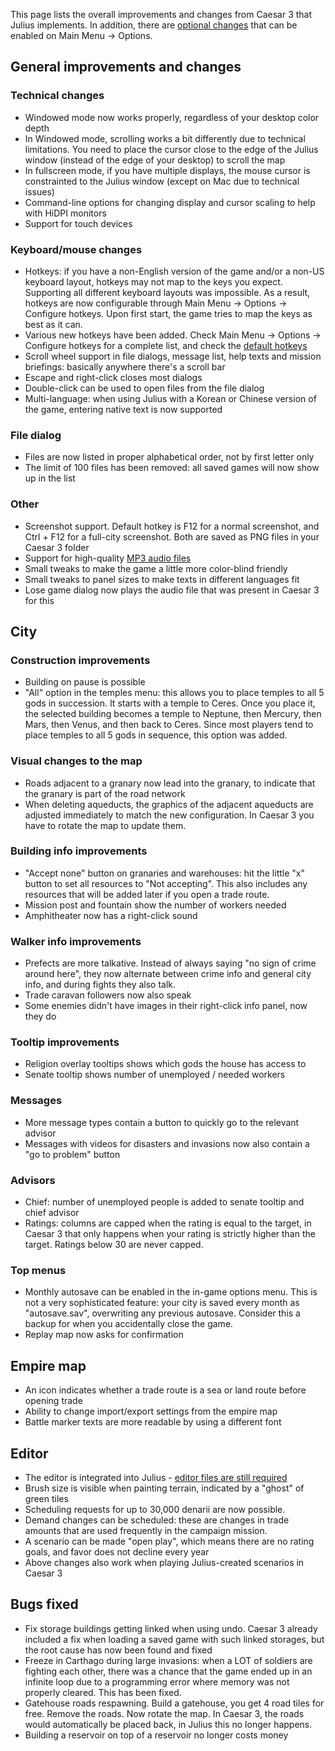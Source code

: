 This page lists the overall improvements and changes from Caesar 3 that Julius implements. In addition, there are [optional changes](Configuration) that can be enabled on Main Menu → Options.

## General improvements and changes

### Technical changes
- Windowed mode now works properly, regardless of your desktop color depth
- In Windowed mode, scrolling works a bit differently due to technical limitations. You need to place the cursor close to the edge of the Julius window (instead of the edge of your desktop) to scroll the map
- In fullscreen mode, if you have multiple displays, the mouse cursor is constrainted to the Julius window (except on Mac due to technical issues)
- Command-line options for changing display and cursor scaling to help with HiDPI monitors
- Support for touch devices

### Keyboard/mouse changes
- Hotkeys: if you have a non-English version of the game and/or a non-US keyboard layout, hotkeys may not map to the keys you expect. Supporting all different keyboard layouts was impossible. As a result, hotkeys are now configurable through Main Menu → Options → Configure hotkeys. Upon first start, the game tries to map the keys as best as it can.
- Various new hotkeys have been added. Check Main Menu → Options → Configure hotkeys for a complete list, and check the [default hotkeys](Hotkeys)
- Scroll wheel support in file dialogs, message list, help texts and mission briefings: basically anywhere there's a scroll bar
- Escape and right-click closes most dialogs
- Double-click can be used to open files from the file dialog
- Multi-language: when using Julius with a Korean or Chinese version of the game, entering native text is now supported

### File dialog
- Files are now listed in proper alphabetical order, not by first letter only
- The limit of 100 files has been removed: all saved games will now show up in the list

### Other
- Screenshot support. Default hotkey is F12 for a normal screenshot, and Ctrl + F12 for a full-city screenshot. Both are saved as PNG files in your Caesar 3 folder
- Support for high-quality [MP3 audio files](MP3-Support)
- Small tweaks to make the game a little more color-blind friendly
- Small tweaks to panel sizes to make texts in different languages fit
- Lose game dialog now plays the audio file that was present in Caesar 3 for this

## City

### Construction improvements
- Building on pause is possible
- "All" option in the temples menu: this allows you to place temples to all 5 gods in succession. It starts with a temple to Ceres. Once you place it, the selected building becomes a temple to Neptune, then Mercury, then Mars, then Venus, and then back to Ceres. Since most players tend to place temples to all 5 gods in sequence, this option was added.

### Visual changes to the map
- Roads adjacent to a granary now lead into the granary, to indicate that the granary is part of the road network
- When deleting aqueducts, the graphics of the adjacent aqueducts are adjusted immediately to match the new configuration. In Caesar 3 you have to rotate the map to update them.

### Building info improvements

- "Accept none" button on granaries and warehouses: hit the little "x" button to set all resources to "Not accepting". This also includes any resources that will be added later if you open a trade route.
- Mission post and fountain show the number of workers needed
- Amphitheater now has a right-click sound

### Walker info improvements
- Prefects are more talkative. Instead of always saying "no sign of crime around here", they now alternate between crime info and general city info, and during fights they also talk.
- Trade caravan followers now also speak
- Some enemies didn't have images in their right-click info panel, now they do

### Tooltip improvements
- Religion overlay tooltips shows which gods the house has access to
- Senate tooltip shows number of unemployed / needed workers

### Messages
- More message types contain a button to quickly go to the relevant advisor
- Messages with videos for disasters and invasions now also contain a "go to problem" button

### Advisors
- Chief: number of unemployed people is added to senate tooltip and chief advisor
- Ratings: columns are capped when the rating is equal to the target, in Caesar 3 that only happens when your rating is strictly higher than the target. Ratings below 30 are never capped.

### Top menus
- Monthly autosave can be enabled in the in-game options menu. This is not a very sophisticated feature: your city is saved every month as "autosave.sav", overwriting any previous autosave. Consider this a backup for when you accidentally close the game.
- Replay map now asks for confirmation

## Empire map

- An icon indicates whether a trade route is a sea or land route before opening trade
- Ability to change import/export settings from the empire map
- Battle marker texts are more readable by using a different font

## Editor
- The editor is integrated into Julius - [editor files are still required](Editor)
- Brush size is visible when painting terrain, indicated by a "ghost" of green tiles
- Scheduling requests for up to 30,000 denarii are now possible.
- Demand changes can be scheduled: these are changes in trade amounts that are used frequently in the campaign mission.
- A scenario can be made "open play", which means there are no rating goals, and favor does not decline every year
- Above changes also work when playing Julius-created scenarios in Caesar 3


## Bugs fixed
- Fix storage buildings getting linked when using undo. Caesar 3 already included a fix when loading a saved game with such linked storages, but the root cause has now been found and fixed
- Freeze in Carthago during large invasions: when a LOT of soldiers are fighting each other, there was a chance that the game ended up in an infinite loop due to a programming error where memory was not properly cleared. This has been fixed.
- Gatehouse roads respawning. Build a gatehouse, you get 4 road tiles for free. Remove the roads. Now rotate the map. In Caesar 3, the roads would automatically be placed back, in Julius this no longer happens.
- Building a reservoir on top of a reservoir no longer costs money
